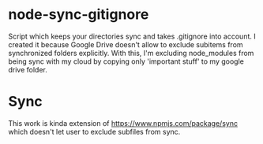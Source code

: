 # node-sync-gitignore
Script which keeps your directories sync and takes .gitignore into account.
I created it because Google Drive doesn't allow to exclude subitems from synchronized folders explicitly.
With this, I'm excluding node_modules from being sync with my cloud by copying only 'important stuff' to my google drive folder.

# Sync
This work is kinda extension of https://www.npmjs.com/package/sync which doesn't let user to exclude subfiles from sync.
